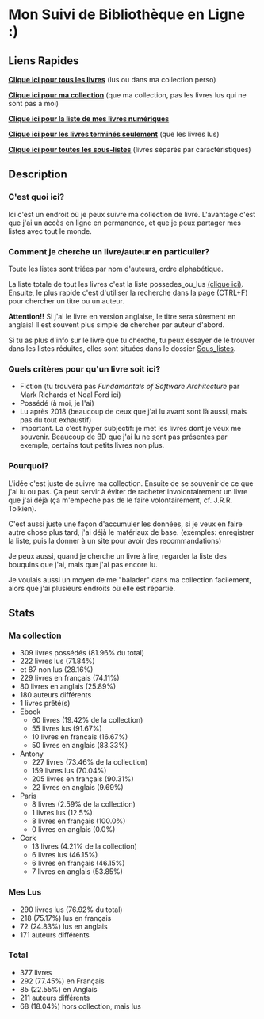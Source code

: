 # Mon Suivi de Bibliothèque en Ligne :)

## Liens Rapides

[**Clique ici pour tous les livres**](possedes_ou_lus.md) (lus ou dans ma collection perso)

[**Clique ici pour ma collection**](Sous_listes/possedes.md) (que ma collection, pas les livres lus qui ne sont pas à moi)

[**Clique ici pour la liste de mes livres numériques**](Sous_listes/ebook.md)

[**Clique ici pour les livres terminés seulement**](Sous_listes/lus.md) (que les livres lus)

[**Clique ici pour toutes les sous-listes**](Sous_listes/README.md) (livres séparés par caractéristiques)

## Description

### C'est quoi ici?

Ici c'est un endroit où je peux suivre ma collection de livre. L'avantage c'est que j'ai un accès en ligne en
permanence, et que je peux partager mes listes avec tout le monde.

### Comment je cherche un livre/auteur en particulier?

Toute les listes sont triées par nom d'auteurs, ordre alphabétique.

La liste totale de tout les livres c'est la liste possedes_ou_lus [(clique ici)](possedes_ou_lus.md). Ensuite, le plus
rapide c'est d'utiliser la recherche dans la page (CTRL+F) pour chercher un titre ou un auteur.

**Attention!!** Si j'ai le livre en version anglaise, le titre sera sûrement en anglais!
Il est souvent plus simple de chercher par auteur d'abord.

Si tu as plus d'info sur le livre que tu cherche, tu peux essayer de le trouver dans les listes réduites, elles sont
situées dans le dossier [Sous_listes](Sous_listes/README.md).

### Quels critères pour qu'un livre soit ici?

- Fiction (tu trouvera pas *Fundamentals of Software Architecture* par Mark Richards et Neal Ford ici)
- Possédé (à moi, je l'ai)
- Lu après 2018 (beaucoup de ceux que j'ai lu avant sont là aussi, mais pas du tout exhaustif)
- Important. La c'est hyper subjectif: je met les livres dont je veux me souvenir. Beaucoup de BD que j'ai lu ne
sont pas présentes par exemple, certains tout petits livres non plus.

### Pourquoi?

L'idée c'est juste de suivre ma collection. Ensuite de se souvenir de ce que j'ai lu ou pas. Ça peut servir à éviter de
racheter involontairement un livre que j'ai déjà (ça m'empeche pas de le faire volontairement, cf. J.R.R. Tolkien).

C'est aussi juste une façon d'accumuler les données, si je veux en faire autre chose plus tard, j'ai déjà le matériaux
de base. (exemples: enregistrer la liste, puis la donner à un site pour avoir des recommandations)

Je peux aussi, quand je cherche un livre à lire, regarder la liste des bouquins que j'ai, mais que j'ai pas encore lu.

Je voulais aussi un moyen de me "balader" dans ma collection facilement, alors que j'ai plusieurs endroits où elle est
répartie.

<!-- Everything after this line is auto-generated -->
## Stats

### Ma collection

- 309 livres possédés (81.96% du total)
- 222 livres lus (71.84%)
- et 87 non lus (28.16%)
- 229 livres en français (74.11%)
- 80 livres en anglais (25.89%)
- 180 auteurs différents
- 1 livres prêté(s)
- Ebook
    - 60 livres (19.42% de la collection)
    - 55 livres lus (91.67%)
    - 10 livres en français (16.67%)
    - 50 livres en anglais (83.33%)
- Antony
    - 227 livres (73.46% de la collection)
    - 159 livres lus (70.04%)
    - 205 livres en français (90.31%)
    - 22 livres en anglais (9.69%)
- Paris
    - 8 livres (2.59% de la collection)
    - 1 livres lus (12.5%)
    - 8 livres en français (100.0%)
    - 0 livres en anglais (0.0%)
- Cork
    - 13 livres (4.21% de la collection)
    - 6 livres lus (46.15%)
    - 6 livres en français (46.15%)
    - 7 livres en anglais (53.85%)

### Mes Lus

- 290 livres lus (76.92% du total)
- 218 (75.17%) lus en français
- 72 (24.83%) lus en anglais
- 171 auteurs différents

### Total

- 377 livres
- 292 (77.45%) en Français
- 85 (22.55%) en Anglais
- 211 auteurs différents
- 68 (18.04%) hors collection, mais lus
